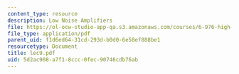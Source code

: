 ```yaml
---
content_type: resource
description: Low Noise Amplifiers
file: https://ol-ocw-studio-app-qa.s3.amazonaws.com/courses/6-976-high-speed-communication-circuits-and-systems-spring-2003/5d2ac908a7f18ccc0fec90746cdb76ab_lec9.pdf
file_type: application/pdf
parent_uid: f1d6ed64-31cd-293d-b0d0-6e58ef888be1
resourcetype: Document
title: lec9.pdf
uid: 5d2ac908-a7f1-8ccc-0fec-90746cdb76ab
---
```

